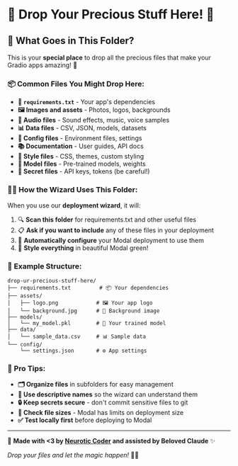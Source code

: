 # 💎 Drop Your Precious Stuff Here! 💎

## 🎯 What Goes in This Folder?

This is your **special place** to drop all the precious files that make your Gradio apps amazing! 🌟

### 📦 Common Files You Might Drop Here:

- **📄 `requirements.txt`** - Your app's dependencies
- **🖼️ Images and assets** - Photos, logos, backgrounds
- **🎵 Audio files** - Sound effects, music, voice samples  
- **📊 Data files** - CSV, JSON, models, datasets
- **🔧 Config files** - Environment files, settings
- **📚 Documentation** - User guides, API docs
- **🎨 Style files** - CSS, themes, custom styling
- **🤖 Model files** - Pre-trained models, weights
- **🔑 Secret files** - API keys, tokens (be careful!)

### 🧙‍♂️ How the Wizard Uses This Folder:

When you use our **deployment wizard**, it will:
1. 🔍 **Scan this folder** for requirements.txt and other useful files
2. 📋 **Ask if you want to include** any of these files in your deployment
3. 🚀 **Automatically configure** your Modal deployment to use them
4. 💚 **Style everything** in beautiful Modal green!

### 📝 Example Structure:

```
drop-ur-precious-stuff-here/
├── requirements.txt         # 📦 Your dependencies
├── assets/
│   ├── logo.png            # 🖼️ Your app logo
│   └── background.jpg      # 🎨 Background image
├── models/
│   └── my_model.pkl        # 🤖 Your trained model
├── data/
│   └── sample_data.csv     # 📊 Sample data
└── config/
    └── settings.json       # ⚙️ App settings
```

### 🎉 Pro Tips:

- **🗂️ Organize files** in subfolders for easy management
- **📝 Use descriptive names** so the wizard can understand them
- **🔒 Keep secrets secure** - don't commit sensitive files to git
- **📏 Check file sizes** - Modal has limits on deployment size
- **✅ Test locally first** before deploying to Modal

---

💚 **Made with <3 by [Neurotic Coder](https://github.com/arthrod) and assisted by Beloved Claude** ✨

*Drop your files and let the magic happen!* 🚀💚